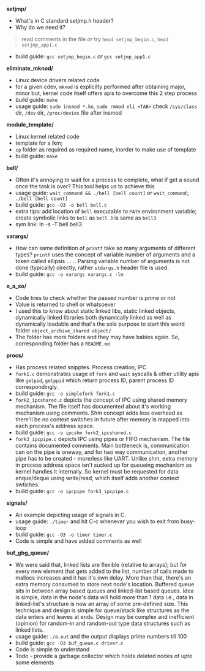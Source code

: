 **setjmp/**
- What's in C standard setjmp.h header?
- Why do we need it?
> read comments in the file  _or_ try `head setjmp_begin.c`, `head setjmp_app1.c`
- build guide: `gcc setjmp_begin.c` _or_ `gcc setjmp_app1.c`

**eliminate_mknod/**
- Linux device drivers related code
- for a given cdev, `mknod` is explicilty performed after obtaining major, minor
  but, kernel code itself offers apis to overcome this 2 step process
- build guide: `make`
- usage guide: `sudo insmod *.ko`, `sudo rmmod eli <TAB>`
  check `/sys/class` dir, `/dev` dir, `/proc/devies` file after insmod

**module_template/**
- Linux kernel related code
- template for a lkm;
- `cp` folder as required as required name, inorder to make use of template
- build guide: `make`

**bell/**
- Often it's annoying to wait for a process to complete, what if get a sound
once the task is over? This tool helps us to achieve this
- usage guide: `wait_command && ./bell [bell count]` _or_ `wait_command; ./bell [bell count]`
- build guide: `gcc -O3 -o bell bell.c`
- extra tips: add location of `bell` executable to `PATH` environment variable;
create symbolic links to `bell` as `bell 3` is same as `bell3`
- sym link: ln -s -T bell bell3

**varargs/**
- How can same definition of `printf` take so many arguments of different types?
`printf` uses the concept of variable number of arguments and a token called
ellipsis `...`. Parsing variable number of arguments is not done (typically)
directly, rather `stdargs.h` header file is used.
- build guide: `gcc -o varargs varargs.c -lm`

**o_a_so/**
- Code tries to check whether the passed number is prime or not
- Value is returned to shell or whatsoever
- I used this to know about static linked libs, static linked objects, dynamically
linked libraries both dynamically linked as well as dynamically loadable
and that's the sole purpose to start this weird folder `object_archive_shared
object/`
- The folder has more folders and they may have babies again. So, corresponding
folder has a `README.md`

**procs/**
- Has process related snipptes. Process creation, IPC
- `fork1.c` demonstrates usage of `fork` and `wait` syscalls & other utility apis
like `getpid`, `getppid` which return process ID, parent process ID correspondingly.
- build guide: `gcc -o simplefork fork1.c`
- `fork2_ipcshared.c` depicts the concept of IPC using shared memory mechanism. The
file itself has documented about it's working mechanism using comments. Shm concept
adds less overhead as there'll be no context switches in future after memory is
mapped into each process's address space.
- build guide: `gcc -o ipcshm fork2_ipcshared.c`
- `fork3_ipcpipe.c` depicts IPC using pipes or FIFO mechanism. The file contains
documented comments. Main bottleneck is, communication can on the pipe is oneway,
and for two way communication, another pipe has to be created - more/less like UART.
Unlike shm, extra memory in process address space isn't sucked up for queueing
mechanism as kernel handles it internally. So kernel must be requested for data
enque/deque using write/read, which itself adds another context swtiches.
- build guide: `gcc -o ipcpipe fork3_ipcpipe.c`

**signals/**
- An example depicting usage of signals in C.
- usage guide: `./timer` and hit C-c whenever you wish to exit from busy-loop
- build guide: `gcc -O3 -o timer timer.c`
- Code is simple and have added comments as well

**buf_gbg_queue/**
- We were said that, linked lists are flexible (relative to arrays);
but for every new element that gets added to the list, number of calls made
to mallocs increases and it has it's own delay. More than that, there's an
extra memory consumed to store next node's location. Buffered queue sits
in between array based queues and linked-list based queues. Idea is simple,
data in the node's data will hold more than 1 data i.e., data in linked-list's
structure is now an array of some pre-defined size. This technique and design
is simple for queue/stack like structures as the data enters and leaves at ends.
Design may be complex and inefficient (opinion) for random-in and random-out type
data structures such as linked lists. 
- usage guide: `./a.out` and the output displays prime numbers till 100
- build guide: `gcc -O3 buf_queue.c driver.c`
- Code is simple to understand
- Todo - provide a garbage collector which holds deleted nodes of upto some elements